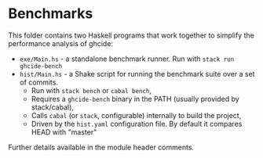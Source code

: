 
# Benchmarks

This folder contains two Haskell programs that work together to simplify the
performance analysis of ghcide:

- `exe/Main.hs` - a standalone benchmark runner. Run with `stack run ghcide-bench`
- `hist/Main.hs` - a Shake script for running the benchmark suite over a set of commits.
  - Run with `stack bench` or `cabal bench`,
  - Requires a `ghcide-bench` binary in the PATH (usually provided by stack/cabal),
  - Calls `cabal` (or `stack`, configurable) internally to build the project,
  - Driven by the `hist.yaml` configuration file.
    By default it compares HEAD with "master"

Further details available in the module header comments.
